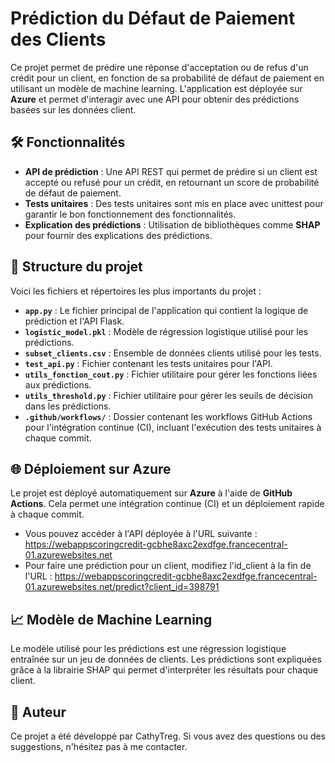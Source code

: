 # Prédiction du Défaut de Paiement des Clients

Ce projet permet de prédire une réponse d'acceptation ou de refus d'un crédit pour un client, en fonction de sa probabilité de défaut de paiement en utilisant un modèle de machine learning. 
L'application est déployée sur **Azure** et permet d'interagir avec une API pour obtenir des prédictions basées sur les données client.

## 🛠️ Fonctionnalités

- **API de prédiction** : Une API REST qui permet de prédire si un client est accepté ou refusé pour un crédit, en retournant un score de probabilité de défaut de paiement.
- **Tests unitaires** : Des tests unitaires sont mis en place avec unittest pour garantir le bon fonctionnement des fonctionnalités.
- **Explication des prédictions** : Utilisation de bibliothèques comme **SHAP** pour fournir des explications des prédictions.

## 📁 Structure du projet

Voici les fichiers et répertoires les plus importants du projet :

- **`app.py`** : Le fichier principal de l'application qui contient la logique de prédiction et l'API Flask.
- **`logistic_model.pkl`** : Modèle de régression logistique utilisé pour les prédictions.
- **`subset_clients.csv`** : Ensemble de données clients utilisé pour les tests.
- **`test_api.py`** : Fichier contenant les tests unitaires pour l'API.
- **`utils_fonction_cout.py`** : Fichier utilitaire pour gérer les fonctions liées aux prédictions.
- **`utils_threshold.py`** : Fichier utilitaire pour gérer les seuils de décision dans les prédictions.
- **`.github/workflows/`** : Dossier contenant les workflows GitHub Actions pour l'intégration continue (CI), incluant l'exécution des tests unitaires à chaque commit.

## 🌐 Déploiement sur Azure

Le projet est déployé automatiquement sur **Azure** à l'aide de **GitHub Actions**. Cela permet une intégration continue (CI) et un déploiement rapide à chaque commit.

- Vous pouvez accéder à l'API déployée à l'URL suivante : https://webappscoringcredit-gcbhe8axc2exdfge.francecentral-01.azurewebsites.net
- Pour faire une prédiction pour un client, modifiez l'id_client à la fin de l'URL : https://webappscoringcredit-gcbhe8axc2exdfge.francecentral-01.azurewebsites.net/predict?client_id=398791

## 📈 Modèle de Machine Learning

Le modèle utilisé pour les prédictions est une régression logistique entraînée sur un jeu de données de clients. Les prédictions sont expliquées grâce à la librairie SHAP qui permet d'interpréter les résultats pour chaque client.

## 📝 Auteur
Ce projet a été développé par CathyTreg. Si vous avez des questions ou des suggestions, n'hésitez pas à me contacter.

